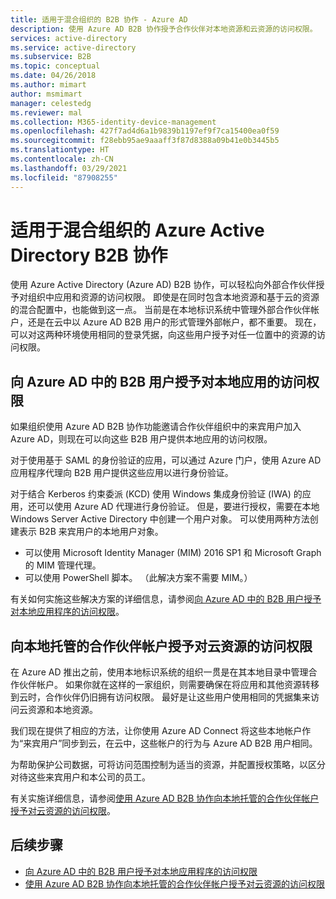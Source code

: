 ```yaml
---
title: 适用于混合组织的 B2B 协作 - Azure AD
description: 使用 Azure AD B2B 协作授予合作伙伴对本地资源和云资源的访问权限。
services: active-directory
ms.service: active-directory
ms.subservice: B2B
ms.topic: conceptual
ms.date: 04/26/2018
ms.author: mimart
author: msmimart
manager: celestedg
ms.reviewer: mal
ms.collection: M365-identity-device-management
ms.openlocfilehash: 427f7ad4d6a1b9839b1197ef9f7ca15400ea0f59
ms.sourcegitcommit: f28ebb95ae9aaaff3f87d8388a09b41e0b3445b5
ms.translationtype: HT
ms.contentlocale: zh-CN
ms.lasthandoff: 03/29/2021
ms.locfileid: "87908255"
---
```

# <a name="azure-active-directory-b2b-collaboration-for-hybrid-organizations"></a>适用于混合组织的 Azure Active Directory B2B 协作

使用 Azure Active Directory (Azure AD) B2B 协作，可以轻松向外部合作伙伴授予对组织中应用和资源的访问权限。 即使是在同时包含本地资源和基于云的资源的混合配置中，也能做到这一点。 当前是在本地标识系统中管理外部合作伙伴帐户，还是在云中以 Azure AD B2B 用户的形式管理外部帐户，都不重要。 现在，可以对这两种环境使用相同的登录凭据，向这些用户授予对任一位置中的资源的访问权限。

## <a name="grant-b2b-users-in-azure-ad-access-to-your-on-premises-apps"></a>向 Azure AD 中的 B2B 用户授予对本地应用的访问权限

如果组织使用 Azure AD B2B 协作功能邀请合作伙伴组织中的来宾用户加入 Azure AD，则现在可以向这些 B2B 用户提供本地应用的访问权限。

对于使用基于 SAML 的身份验证的应用，可以通过 Azure 门户，使用 Azure AD 应用程序代理向 B2B 用户提供这些应用以进行身份验证。

对于结合 Kerberos 约束委派 (KCD) 使用 Windows 集成身份验证 (IWA) 的应用，还可以使用 Azure AD 代理进行身份验证。 但是，要进行授权，需要在本地 Windows Server Active Directory 中创建一个用户对象。 可以使用两种方法创建表示 B2B 来宾用户的本地用户对象。

- 可以使用 Microsoft Identity Manager (MIM) 2016 SP1 和 Microsoft Graph 的 MIM 管理代理。
- 可以使用 PowerShell 脚本。 （此解决方案不需要 MIM。）

有关如何实施这些解决方案的详细信息，请参阅[向 Azure AD 中的 B2B 用户授予对本地应用程序的访问权限](hybrid-cloud-to-on-premises.md)。

## <a name="grant-locally-managed-partner-accounts-access-to-cloud-resources"></a>向本地托管的合作伙伴帐户授予对云资源的访问权限

在 Azure AD 推出之前，使用本地标识系统的组织一贯是在其本地目录中管理合作伙伴帐户。 如果你就在这样的一家组织，则需要确保在将应用和其他资源转移到云时，合作伙伴仍旧拥有访问权限。 最好是让这些用户使用相同的凭据集来访问云资源和本地资源。 

我们现在提供了相应的方法，让你使用 Azure AD Connect 将这些本地帐户作为“来宾用户”同步到云，在云中，这些帐户的行为与 Azure AD B2B 用户相同。

为帮助保护公司数据，可将访问范围控制为适当的资源，并配置授权策略，以区分对待这些来宾用户和本公司的员工。

有关实施详细信息，请参阅[使用 Azure AD B2B 协作向本地托管的合作伙伴帐户授予对云资源的访问权限](hybrid-on-premises-to-cloud.md)。
 
## <a name="next-steps"></a>后续步骤

- [向 Azure AD 中的 B2B 用户授予对本地应用程序的访问权限](hybrid-cloud-to-on-premises.md)
- [使用 Azure AD B2B 协作向本地托管的合作伙伴帐户授予对云资源的访问权限](hybrid-on-premises-to-cloud.md)


